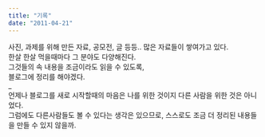 ```yaml
---
title: "기록"
date: "2011-04-21"
---
```


사진, 과제를 위해 만든 자료, 공모전, 글 등등.. 많은 자료들이 쌓여가고 있다.  
한살 한살 먹을때마다 그 분야도 다양해진다.  
그것들의 속 내용을 조금이라도 읽을 수 있도록,  
블로그에 정리를 해야겠다.  
\_  
언제나 블로그를 새로 시작할때의 마음은 나를 위한 것이지 다른 사람을 위한 것은 아니었다.  
그럼에도 다른사람들도 볼 수 있다는 생각은 있으므로, 스스로도 조금 더 정리된 내용들을 만들 수 있지 않을까.
